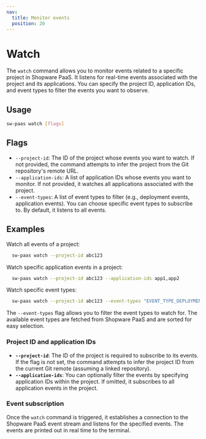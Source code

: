 ```yaml
---
nav:
  title: Monitor events
  position: 20
---
```


# Watch

The `watch` command allows you to monitor events related to a specific project in Shopware PaaS. It listens for real-time events associated with the project and its applications. You can specify the project ID, application IDs, and event types to filter the events you want to observe.

## Usage

```sh
sw-paas watch [flags]
```

## Flags

- `--project-id`: The ID of the project whose events you want to watch. If not provided, the command attempts to infer the project from the Git repository's remote URL.
- `--application-ids`: A list of application IDs whose events you want to monitor. If not provided, it watches all applications associated with the project.
- `--event-types`: A list of event types to filter (e.g., deployment events, application events). You can choose specific event types to subscribe to. By default, it listens to all events.

## Examples

Watch all events of a project:

```sh
  sw-paas watch --project-id abc123
```

Watch specific application events in a project:

```sh
  sw-paas watch --project-id abc123 --application-ids app1,app2
```

Watch specific event types:

```sh
  sw-paas watch --project-id abc123 --event-types "EVENT_TYPE_DEPLOYMENT_STARTED,EVENT_TYPE_DEPLOYMENT_FINISHED"
```

The `--event-types` flag allows you to filter the event types to watch for. The available event types are fetched from Shopware PaaS and are sorted for easy selection.

### Project ID and application IDs

- **`--project-id`**: The ID of the project is required to subscribe to its events. If the flag is not set, the command attempts to infer the project ID from the current Git remote (assuming a linked repository).
- **`--application-ids`**: You can optionally filter the events by specifying application IDs within the project. If omitted, it subscribes to all application events in the project.

### Event subscription

Once the `watch` command is triggered, it establishes a connection to the Shopware PaaS event stream and listens for the specified events. The events are printed out in real time to the terminal.
